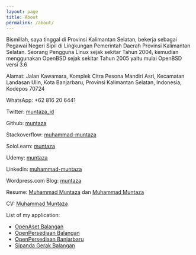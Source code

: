 ```yaml
---
layout: page
title: About
permalink: /about/
---
```



Bismillah, saya tinggal di Provinsi Kalimantan Selatan, bekerja sebagai Pegawai Negeri Sipil di Lingkungan Pemerintah Daerah Provinsi Kalimantan Selatan. Seorang Pengguna Linux sejak sekitar Tahun 2004, kemudian menggunakan OpenBSD sejak sekitar Tahun 2005 yaitu mulai OpenBSD versi 3.6

Alamat: Jalan Kawamara, Komplek Citra Pesona Mandiri Asri, Kecamatan Landasan Ulin, Kota Banjarbaru, Provinsi Kalimantan Selatan, Indonesia, Kodepos 70724


WhatsApp: +62 816 20 6441

Twitter: [muntaza_id](https://twitter.com/muntaza_id)

Github: [muntaza](https://github.com/muntaza)

Stackoverflow: [muhammad-muntaza](https://stackoverflow.com/users/8084062/muhammad-muntaza)

SoloLearn: [muntaza](https://www.sololearn.com/Profile/1081806)

Udemy: [muntaza](https://www.udemy.com/user/muhammad-muntaza/)

Linkedin: [muhammad-muntaza](https://www.linkedin.com/in/muhammad-muntaza/)

Wordpress.com Blog: [muntaza](https://muntaza.wordpress.com)

Resume: [Muhammad Muntaza](/assets/Muhammad_Muntaza.pdf) dan [Muhammad Muntaza](/assets/Profile.pdf)

CV: [Muhammad Muntaza](https://stackoverflow.com/cv/muhammad_muntaza)

List of my application:
- <a href="https://aset.balangankab.go.id/aset.html">OpenAset Balangan</a><br>
- <a href="https://aset.balangankab.go.id/persediaan.html">OpenPersediaan Balangan</a><br>
- <a href="https://persediaan.banjarbarukota.go.id/">OpenPersediaan Banjarbaru</a><br>
- <a href="https://sipandagerak.balangankab.go.id/">Sipanda Gerak Balangan</a><br>

